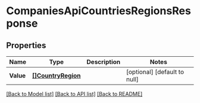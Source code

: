 # CompaniesApiCountriesRegionsResponse

## Properties
Name | Type | Description | Notes
------------ | ------------- | ------------- | -------------
**Value** | [**[]CountryRegion**](countryRegion.md) |  | [optional] [default to null]

[[Back to Model list]](../README.md#documentation-for-models) [[Back to API list]](../README.md#documentation-for-api-endpoints) [[Back to README]](../README.md)


